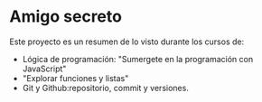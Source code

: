 # Amigo secreto
Este proyecto es un resumen de lo visto durante los cursos de:
- Lógica de programación: "Sumergete en la programación con JavaScript"
- "Explorar funciones y listas"
- Git y Github:repositorio, commit y versiones.